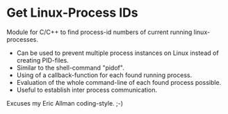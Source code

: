 # Get Linux-Process IDs
Module for C/C++ to find process-id numbers of current running linux-processes.

- Can be used to prevent multiple process instances on Linux instead of creating PID-files.
- Similar to the shell-command "pidof".
- Using of a callback-function for each found running process.
- Evaluation of the whole command-line of each found process possible.
- Useful to establish inter process communication.

Excuses my Eric Allman coding-style. ;-)
